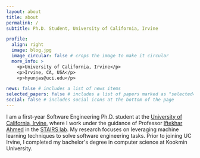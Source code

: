 ```yaml
---
layout: about
title: about
permalink: /
subtitle: Ph.D. Student, University of California, Irvine

profile:
  align: right
  image: blog.jpg
  image_circular: false # crops the image to make it circular
  more_info: >
    <p>University of California, Irvine</p>
    <p>Irvine, CA, USA</p>
    <p>hyunjas@uci.edu</p>

news: false # includes a list of news items
selected_papers: false # includes a list of papers marked as "selected={true}"
social: false # includes social icons at the bottom of the page
---
```


I am a first-year Software Engineering Ph.D. student at the [University of California, Irvine](https://uci.edu/), where I work under the guidance of Professor [Iftekhar Ahmed](https://ics.uci.edu/~iftekha/) in the [STAIRS lab](https://stairs.ics.uci.edu/). My research focuses on leveraging machine learning techniques to solve software engineering tasks. Prior to joining UC Irvine, I completed my bachelor's degree in computer science at Kookmin University.

